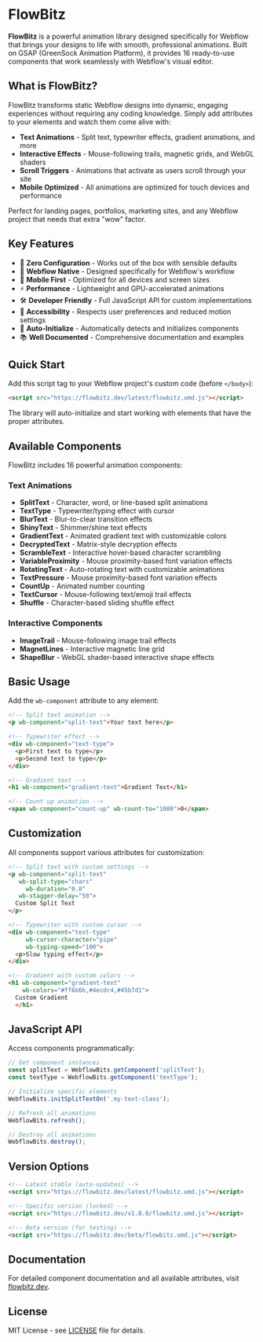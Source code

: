 # FlowBitz

**FlowBitz** is a powerful animation library designed specifically for Webflow that brings your designs to life with smooth, professional animations. Built on GSAP (GreenSock Animation Platform), it provides 16 ready-to-use components that work seamlessly with Webflow's visual editor.

## What is FlowBitz?

FlowBitz transforms static Webflow designs into dynamic, engaging experiences without requiring any coding knowledge. Simply add attributes to your elements and watch them come alive with:

- **Text Animations** - Split text, typewriter effects, gradient animations, and more
- **Interactive Effects** - Mouse-following trails, magnetic grids, and WebGL shaders
- **Scroll Triggers** - Animations that activate as users scroll through your site
- **Mobile Optimized** - All animations are optimized for touch devices and performance

Perfect for landing pages, portfolios, marketing sites, and any Webflow project that needs that extra "wow" factor.

## Key Features

- 🚀 **Zero Configuration** - Works out of the box with sensible defaults
- 🎨 **Webflow Native** - Designed specifically for Webflow's workflow
- 📱 **Mobile First** - Optimized for all devices and screen sizes
- ⚡ **Performance** - Lightweight and GPU-accelerated animations
- 🛠️ **Developer Friendly** - Full JavaScript API for custom implementations
- 🎯 **Accessibility** - Respects user preferences and reduced motion settings
- 🔄 **Auto-Initialize** - Automatically detects and initializes components
- 📚 **Well Documented** - Comprehensive documentation and examples

## Quick Start

Add this script tag to your Webflow project's custom code (before `</body>`):

```html
<script src="https://flowbitz.dev/latest/flowbitz.umd.js"></script>
```

The library will auto-initialize and start working with elements that have the proper attributes.

## Available Components

FlowBitz includes 16 powerful animation components:

### Text Animations
- **SplitText** - Character, word, or line-based split animations
- **TextType** - Typewriter/typing effect with cursor
- **BlurText** - Blur-to-clear transition effects
- **ShinyText** - Shimmer/shine text effects
- **GradientText** - Animated gradient text with customizable colors
- **DecryptedText** - Matrix-style decryption effects
- **ScrambleText** - Interactive hover-based character scrambling
- **VariableProximity** - Mouse proximity-based font variation effects
- **RotatingText** - Auto-rotating text with customizable animations
- **TextPressure** - Mouse proximity-based font variation effects
- **CountUp** - Animated number counting
- **TextCursor** - Mouse-following text/emoji trail effects
- **Shuffle** - Character-based sliding shuffle effect

### Interactive Components
- **ImageTrail** - Mouse-following image trail effects
- **MagnetLines** - Interactive magnetic line grid
- **ShapeBlur** - WebGL shader-based interactive shape effects

## Basic Usage

Add the `wb-component` attribute to any element:

```html
<!-- Split text animation -->
<p wb-component="split-text">Your text here</p>

<!-- Typewriter effect -->
<div wb-component="text-type">
  <p>First text to type</p>
  <p>Second text to type</p>
</div>

<!-- Gradient text -->
<h1 wb-component="gradient-text">Gradient Text</h1>

<!-- Count up animation -->
<span wb-component="count-up" wb-count-to="1000">0</span>
```

## Customization

All components support various attributes for customization:

```html
<!-- Split text with custom settings -->
<p wb-component="split-text" 
   wb-split-type="chars" 
     wb-duration="0.8"
   wb-stagger-delay="50">
  Custom Split Text
</p>

<!-- Typewriter with custom cursor -->
<div wb-component="text-type" 
     wb-cursor-character="pipe" 
     wb-typing-speed="100">
  <p>Slow typing effect</p>
</div>

<!-- Gradient with custom colors -->
<h1 wb-component="gradient-text" 
    wb-colors="#ff6b6b,#4ecdc4,#45b7d1">
  Custom Gradient
  </h1>
```

## JavaScript API

Access components programmatically:

```javascript
// Get component instances
const splitText = WebflowBits.getComponent('splitText');
const textType = WebflowBits.getComponent('textType');

// Initialize specific elements
WebflowBits.initSplitTextOn('.my-text-class');

// Refresh all animations
WebflowBits.refresh();

// Destroy all animations
WebflowBits.destroy();
```

## Version Options

```html
<!-- Latest stable (auto-updates) -->
<script src="https://flowbitz.dev/latest/flowbitz.umd.js"></script>

<!-- Specific version (locked) -->
<script src="https://flowbitz.dev/v1.0.0/flowbitz.umd.js"></script>

<!-- Beta version (for testing) -->
<script src="https://flowbitz.dev/beta/flowbitz.umd.js"></script>
```

## Documentation

For detailed component documentation and all available attributes, visit [flowbitz.dev](https://flowbitz.dev).

## License

MIT License - see [LICENSE](LICENSE) file for details.